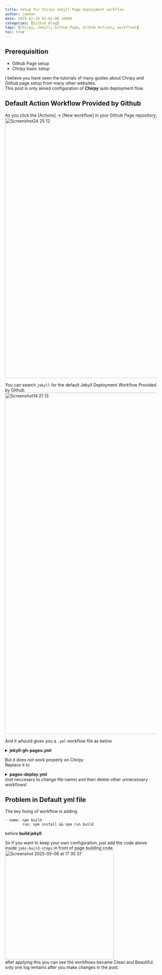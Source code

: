 ```yaml
---
title: Setup for Chirpy Jekyll Page Deployment workflow
author: jaeman
date: 2025-02-10 05:02:00 +0900
categories: [Github Blog]
tags: [Chirpy, Jekyll, Github Page, Github Actions, workflows]
toc: true
---
```


## Prerequisition
- Github Page setup
- Chripy basic setup

I believe you have seen the tutorials of many guides about Chripy and Github page setup from many other websites.  
This post is only aimed configuration of **Chirpy** auto deployment flow.

## Default Action Workflow Provided by Github
As you click the [Actions] -> [New workflow] in your Github Page repository,  
<img width="859" alt="Screenshot24 25 12" src="https://github.com/user-attachments/assets/3e31bf46-a441-4029-bc22-ea85d9d178e8" />
  
  
You can search ```jekyll``` for the default Jekyll Deployment Workflow Provided by Github.  
<img width="1127" alt="Screenshot14 21 13" src="https://github.com/user-attachments/assets/70c37710-76a3-406d-9b31-8f453102a9d0" />
  
And it whould gives you a `.yml` workflow file as below

<details markdown="1">
<summary><strong>jekyll-gh-pages.yml</strong></summary>

```yaml
# Sample workflow for building and deploying a Jekyll site to GitHub Pages
name: Deploy Jekyll with GitHub Pages dependencies preinstalled

on:
  # Runs on pushes targeting the default branch
  push:
    branches: ["master"]

  # Allows you to run this workflow manually from the Actions tab
  workflow_dispatch:

# Sets permissions of the GITHUB_TOKEN to allow deployment to GitHub Pages
permissions:
  contents: read
  pages: write
  id-token: write

# Allow only one concurrent deployment, skipping runs queued between the run in-progress and latest queued.
# However, do NOT cancel in-progress runs as we want to allow these production deployments to complete.
concurrency:
  group: "pages"
  cancel-in-progress: false

jobs:
  # Build job
  build:
    runs-on: ubuntu-latest
    steps:
      - name: Checkout
        uses: actions/checkout@v4
      - name: Setup Pages
        uses: actions/configure-pages@v5
      - name: Build with Jekyll
        uses: actions/jekyll-build-pages@v1
        with:
          source: ./
          destination: ./_site
      - name: Upload artifact
        uses: actions/upload-pages-artifact@v3

  # Deployment job
  deploy:
    environment:
      name: github-pages
      url: ${{ steps.deployment.outputs.page_url }}
    runs-on: ubuntu-latest
    needs: build
    steps:
      - name: Deploy to GitHub Pages
        id: deployment
        uses: actions/deploy-pages@v4
```
</details>
  
  
But it does not work properly on Chirpy  
Replace it to
<details markdown="1">
<summary><strong>pages-deploy.yml</strong></summary>

```yaml
name: "Build and Deploy"
on:
  push:
    branches:
      - main
      - master
    paths-ignore:
      - .gitignore
      - README.md
      - LICENSE

  # Allows you to run this workflow manually from the Actions tab
  workflow_dispatch:

permissions:
  contents: read
  pages: write
  id-token: write

# Allow one concurrent deployment
concurrency:
  group: "pages"
  cancel-in-progress: true

jobs:
  build:
    runs-on: ubuntu-latest

    steps:
      - name: Checkout
        uses: actions/checkout@v4
        with:
          fetch-depth: 0
          # submodules: true
          # If using the 'assets' git submodule from Chirpy Starter, uncomment above
          # (See: https://github.com/cotes2020/chirpy-starter/tree/main/assets)

      - name: Setup Pages
        id: pages
        uses: actions/configure-pages@v5

      - name: Setup Ruby
        uses: ruby/setup-ruby@v1
        with:
          ruby-version: 3.3
          bundler-cache: true
          
      - name: npm build
        run: npm install && npm run build
        
      - name: Build site
        run: bundle exec jekyll b -d "_site${{ steps.pages.outputs.base_path }}"
        env:
          JEKYLL_ENV: "production"

      - name: Test site
        run: |
          bundle exec htmlproofer _site \
            \-\-disable-external \
            \-\-ignore-urls "/^http:\/\/127.0.0.1/,/^http:\/\/0.0.0.0/,/^http:\/\/localhost/"

      - name: Upload site artifact
        uses: actions/upload-pages-artifact@v3
        with:
          path: "_site${{ steps.pages.outputs.base_path }}"

  deploy:
    environment:
      name: github-pages
      url: ${{ steps.deployment.outputs.page_url }}
    runs-on: ubuntu-latest
    needs: build
    steps:
      - name: Deploy to GitHub Pages
        id: deployment
        uses: actions/deploy-pages@v4

```
</details>
(not neccesary to change file name)  
and then delete other unnecessary workflows!

## Problem in Default yml file
The key fixing of workflow is adding
```
- name: npm build
        run: npm install && npm run build
```
before **build jekyll**  
  
So if you want to keep your own configuration, just add the code above inside ```jobs-build-steps``` in front of page building code.  
<img width="360" alt="Screenshot 2025-05-06 at 17 35 37" src="https://github.com/user-attachments/assets/ac7de0ef-8100-4ff3-9254-5dff9a94d7ca" />  
after applying this you can see the workflows became Clean and Beautiful.  
only one log remains after you make changes in the post.

